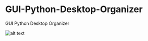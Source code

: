 # GUI-Python-Desktop-Organizer
GUI Python Desktop Organizer

![alt text](https://github.com/GDaniil17/GUI-Python-Desktop-Organizer/blob/master/2020-04-13_11-47-25.png/2020-04-13_11-47-25.png)
